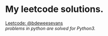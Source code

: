 # My leetcode solutions.
<a href="https://leetcode.com/bdeweesevans" target="_blank" rel="noopener noreferrer">Leetcode: @bdeweesevans</a><br>
*problems in python are solved for Python3.*
